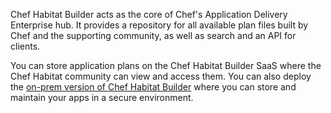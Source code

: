 Chef Habitat Builder acts as the core of Chef's Application Delivery Enterprise hub.
It provides a repository for all available plan files built by Chef and the supporting community, as well as search and an API for clients.

You can store application plans on the Chef Habitat Builder SaaS where the Chef Habitat community can view and access them. You can also deploy the [on-prem version of Chef Habitat Builder](https://github.com/habitat-sh/on-prem-builder) where you can store and maintain your apps in a secure environment.
